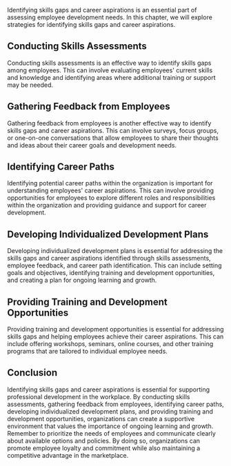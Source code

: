
Identifying skills gaps and career aspirations is an essential part of assessing employee development needs. In this chapter, we will explore strategies for identifying skills gaps and career aspirations.

Conducting Skills Assessments
-----------------------------

Conducting skills assessments is an effective way to identify skills gaps among employees. This can involve evaluating employees' current skills and knowledge and identifying areas where additional training or support may be needed.

Gathering Feedback from Employees
---------------------------------

Gathering feedback from employees is another effective way to identify skills gaps and career aspirations. This can involve surveys, focus groups, or one-on-one conversations that allow employees to share their thoughts and ideas about their career goals and development needs.

Identifying Career Paths
------------------------

Identifying potential career paths within the organization is important for understanding employees' career aspirations. This can involve providing opportunities for employees to explore different roles and responsibilities within the organization and providing guidance and support for career development.

Developing Individualized Development Plans
-------------------------------------------

Developing individualized development plans is essential for addressing the skills gaps and career aspirations identified through skills assessments, employee feedback, and career path identification. This can include setting goals and objectives, identifying training and development opportunities, and creating a plan for ongoing learning and growth.

Providing Training and Development Opportunities
------------------------------------------------

Providing training and development opportunities is essential for addressing skills gaps and helping employees achieve their career aspirations. This can include offering workshops, seminars, online courses, and other training programs that are tailored to individual employee needs.

Conclusion
----------

Identifying skills gaps and career aspirations is essential for supporting professional development in the workplace. By conducting skills assessments, gathering feedback from employees, identifying career paths, developing individualized development plans, and providing training and development opportunities, organizations can create a supportive environment that values the importance of ongoing learning and growth. Remember to prioritize the needs of employees and communicate clearly about available options and policies. By doing so, organizations can promote employee loyalty and commitment while also maintaining a competitive advantage in the marketplace.
